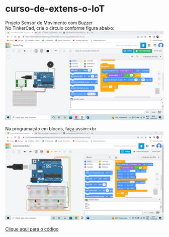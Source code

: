 # curso-de-extens-o-IoT

 Projeto Sensor de Movimento com Buzzer<br>
No TinkerCad, crie o circulo conforme figura abaixo:<br>
<img src="projeto 3.png"><br>
<br>
Na programação em blocos, faça assim:<br
<img src="projeto 2.png"><br>
<br>
<a href="projeto 1.png">Clique aqui para o código</a>
